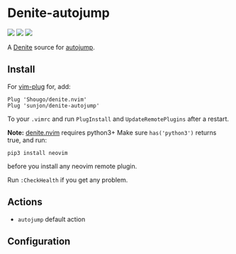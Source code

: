 # Denite-autojump

[![](http://img.shields.io/github/issues/sunjon/denite-autojump.svg)](https://github.com/sunjon/denite-autojump/issues)
[![](http://img.shields.io/badge/license-MIT-blue.svg)](LICENSE)
[![](https://img.shields.io/badge/doc-%3Ah%20denite--autojump.txt-red.svg)](doc/denite-autojump.txt)

A [Denite](https://github.com/Shougo/denite.nvim) source for [autojump](https://github.com/wting/autojump).

## Install

For [vim-plug](https://github.com/junegunn/vim-plug) for, add:

    Plug 'Shougo/denite.nvim'
    Plug 'sunjon/denite-autojump'

To your `.vimrc` and run `PlugInstall` and `UpdateRemotePlugins` after
a restart.

**Note:** [denite.nvim](https://github.com/Shougo/denite.nvim) requires python3+
Make sure `has('python3')` returns true, and run:

    pip3 install neovim

before you install any neovim remote plugin.

Run `:CheckHealth` if you get any problem.

## Actions

* `autojump` default action

## Configuration
